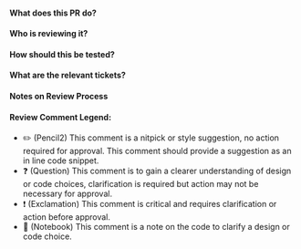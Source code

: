 <!-- Delete these comments and add your own stuff. -->

#### What does this PR do?
<!--
Please describe here any relevant comments about your PR. For example:
- What problem it is solving?
- How does this PR solve the problem?
- Any concerns with your approach?
- Anything to be addressed later?
- Anything that was not in the scope of this PR?
- Screenshots/videos (please resize them to look nicer using <img src="link_here" width="200">)
-->

#### Who is reviewing it?
<!--
If applicable, add any required assignees to the assignees list at the right menu:
-->

#### How should this be tested?
<!-- It's important to add this info in the respective Jira ticket. If testing concerns apply to the PR, please mention that here. -->

#### What are the relevant tickets?
<!--
Please add the JIRA number and link. For example:
Fixes: MOB-1234 (not necessary to add the JIRA link, Github will automatically create the link here).
Also add JIRA numbers to the PR title so it shows up on JIRA.
-->

#### Notes on Review Process
<!--
Add here any special info for reviewing this PR if applicable. For example:
- Any bulk change that can be skipped.
- Any particular file to pay attention to.
- Any relevant change that might affect/break other parts of the app.
And as always, please be your own first reviewer.
-->

#### Review Comment Legend:
- ✏️ (Pencil2) This comment is a nitpick or style suggestion, no action required for approval. This comment should provide a suggestion as an in line code snippet.
- ❓   (Question) This comment is to gain a clearer understanding of design or code choices, clarification is required but action may not be necessary for approval.
- ❗   (Exclamation) This comment is critical and requires clarification or action before approval.
- 📔   (Notebook) This comment is a note on the code to clarify a design or code choice.
